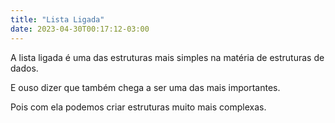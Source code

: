 ```yaml
---
title: "Lista Ligada"
date: 2023-04-30T00:17:12-03:00
---
```


A lista ligada é uma das estruturas mais simples na matéria de estruturas de dados. 

E ouso dizer que também chega a ser uma das mais importantes.

Pois com ela podemos criar estruturas muito mais complexas.
